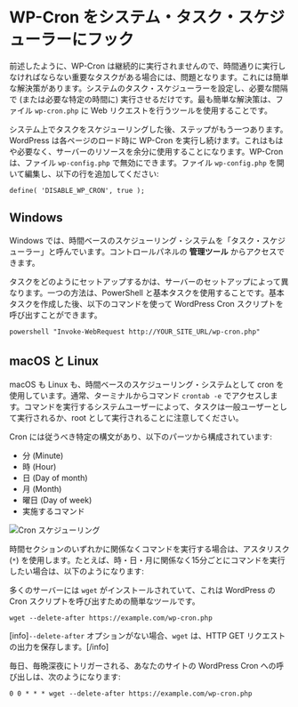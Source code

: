 <!-- 
# Hooking WP-Cron Into the System Task Scheduler
 -->
# WP-Cron をシステム・タスク・スケジューラーにフック

<!-- 
As previously mentioned, WP-Cron does not run continuously, which can be an issue if there are critical tasks that must run on time. There is an easy solution for this. Simply set up your system's task scheduler to run on the intervals you desire (or at the specific time needed). The easiest solution is to use a tool to make a web request to the `wp-cron.php` file.
 -->
前述したように、WP-Cron は継続的に実行されませんので、時間通りに実行しなければならない重要なタスクがある場合には、問題となります。これには簡単な解決策があります。システムのタスク・スケジューラーを設定し、必要な間隔で (または必要な特定の時間に) 実行させるだけです。最も簡単な解決策は、ファイル `wp-cron.php` に Web リクエストを行うツールを使用することです。

<!-- 
After scheduling the task on your system, there is one more step to complete. WordPress will continue to run WP-Cron on each page load. This is no longer necessary and will contribute to extra resource usage on your server. WP-Cron can be disabled in the `wp-config.php` file. Open the `wp-config.php` file for editing and add the following line:
 -->
システム上でタスクをスケジューリングした後、ステップがもう一つあります。WordPress は各ページのロード時に WP-Cron を実行し続けます。これはもはや必要なく、サーバーのリソースを余分に使用することになります。WP-Cron は、ファイル `wp-config.php` で無効にできます。ファイル `wp-config.php` を開いて編集し、以下の行を追加してください:

```
define( 'DISABLE_WP_CRON', true );
```

<!-- 
## Windows
 -->
## Windows

<!-- 
Windows calls their time based scheduling system the Task Scheduler. It can be accessed via the **Administrative Tools** in the control panel.
 -->
Windows では、時間ベースのスケジューリング・システムを「タスク・スケジューラー」と呼んでいます。コントロールパネルの **管理ツール** からアクセスできます。

<!-- 
How you setup the task varies with server setup. One method is to use PowerShell and a Basic Task. After creating a Basic Task the following command can be used to call the WordPress Cron script.
 -->
タスクをどのようにセットアップするかは、サーバーのセットアップによって異なります。一つの方法は、PowerShell と基本タスクを使用することです。基本タスクを作成した後、以下のコマンドを使って WordPress Cron スクリプトを呼び出すことができます。

```
powershell "Invoke-WebRequest http://YOUR_SITE_URL/wp-cron.php"
```

<!-- 
## MacOS and Linux
 -->
## macOS と Linux

<!-- 
Mac OS X and Linux both use cron as their time based scheduling system. It is typically access from the terminal with the `crontab -e` command. It should be noted that tasks will be run as a regular user or as root depending on the system user running the command.
 -->
macOS も Linux も、時間ベースのスケジューリング・システムとして cron を使用しています。通常、ターミナルからコマンド `crontab -e` でアクセスします。コマンドを実行するシステムユーザーによって、タスクは一般ユーザーとして実行されるか、root として実行されることに注意してください。

<!-- 
Cron has a specific syntax that needs to be followed and contains the following parts:
 -->
Cron には従うべき特定の構文があり、以下のパーツから構成されています:

<!-- 
- Minute
- Hour
- Day of month
- Month
- Day of week
- Command to execute
 -->
- 分 (Minute)
- 時 (Hour)
- 日 (Day of month)
- 月 (Month)
- 曜日 (Day of week)
- 実施するコマンド

<!-- 
![Cron Scheduling](https://i3.wp.com/developer.wordpress.org/files/2014/10/plugin-wp-cron-cron-scheduling.png)
 -->
![Cron スケジューリング](https://i3.wp.com/developer.wordpress.org/files/2014/10/plugin-wp-cron-cron-scheduling.png)

<!-- 
If a command should be run regardless of one of the time sections an asterisk (`*`) should be used. For example if you wanted to run a command every 15 minutes regardless of the hour, day, or month it would look like:
 -->
時間セクションのいずれかに関係なくコマンドを実行する場合は、アスタリスク (`*`) を使用します。たとえば、時・日・月に関係なく15分ごとにコマンドを実行したい場合は、以下のようになります:

<!-- 
Many servers have `wget` installed and this is an easy tool to call the WordPress Cron script.
 -->
多くのサーバーには `wget` がインストールされていて、これは WordPress の Cron スクリプトを呼び出すための簡単なツールです。

```
wget --delete-after https://example.com/wp-cron.php
```

<!-- 
[info]Without –delete-after option, wget would save the output of the HTTP GET request.[/info]
 -->
[info]`--delete-after` オプションがない場合、`wget` は、HTTP GET リクエストの出力を保存します。[/info]

<!-- 
A daily call to your site's WordPress Cron that triggers at midnight every night could look similar to:
 -->
毎日、毎晩深夜にトリガーされる、あなたのサイトの WordPress Cron への呼び出しは、次のようになります:

```
0 0 * * * wget --delete-after https://example.com/wp-cron.php
```